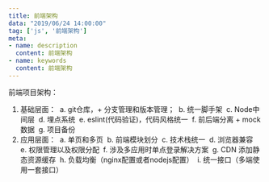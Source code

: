 ```yaml
---
title: 前端架构
data: "2019/06/24 14:00:00"
tag: ['js', '前端架构']
meta: 
- name: description
  content: 前端架构
- name: keywords
  content: 前端架构
---
```


前端项目架构：
1. 基础层面：
 a. git仓库，+ 分支管理和版本管理；
 b. 统一脚手架
 c. Node中间层
 d. 埋点系统
 e. eslint(代码验证)，代码风格统一
 f. 前后端分离 + mock数据
 g. 项目备份
2. 应用层面：
 a. 单页和多页
 b. 前端模块划分
 c. 技术栈统一
 d. 浏览器兼容
 e. 权限管理以及权限分配
 f. 涉及多应用时单点登录解决方案
 g. CDN 添加静态资源缓存
 h. 负载均衡（nginx配置或者nodejs配置）
 i. 统一接口（多端使用一套接口）
